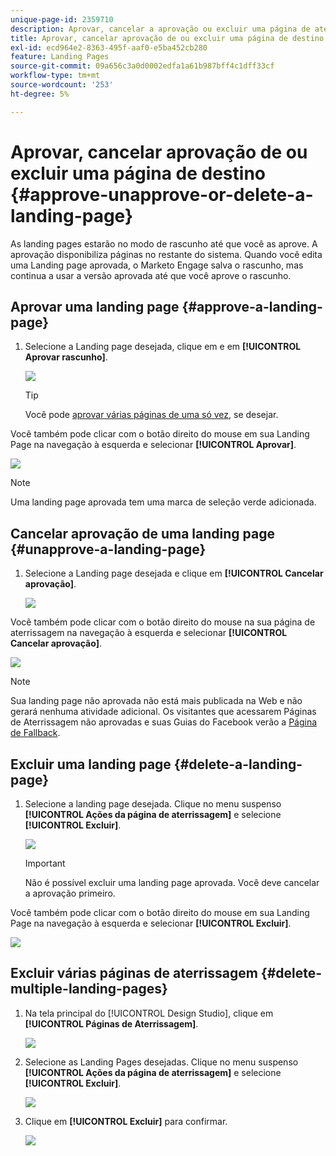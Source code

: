 ```yaml
---
unique-page-id: 2359710
description: Aprovar, cancelar a aprovação ou excluir uma página de aterrissagem - Documentação do Marketo - Documentação do produto
title: Aprovar, cancelar aprovação de ou excluir uma página de destino
exl-id: ecd964e2-8363-495f-aaf0-e5ba452cb280
feature: Landing Pages
source-git-commit: 09a656c3a0d0002edfa1a61b987bff4c1dff33cf
workflow-type: tm+mt
source-wordcount: '253'
ht-degree: 5%

---
```


# Aprovar, cancelar aprovação de ou excluir uma página de destino {#approve-unapprove-or-delete-a-landing-page}

As landing pages estarão no modo de rascunho até que você as aprove. A aprovação disponibiliza páginas no restante do sistema. Quando você edita uma Landing page aprovada, o Marketo Engage salva o rascunho, mas continua a usar a versão aprovada até que você aprove o rascunho.

## Aprovar uma landing page {#approve-a-landing-page}

1. Selecione a Landing page desejada, clique em e em **[!UICONTROL Aprovar rascunho]**.

   ![](assets/approve-unapprove-or-delete-a-landing-page-1.png)

   >[!TIP]
   >
   >Você pode [aprovar várias páginas de uma só vez](/help/marketo/product-docs/demand-generation/landing-pages/landing-page-actions/approve-multiple-landing-pages-at-once.md), se desejar.

Você também pode clicar com o botão direito do mouse em sua Landing Page na navegação à esquerda e selecionar **[!UICONTROL Aprovar]**.

![](assets/approve-unapprove-or-delete-a-landing-page-2.png)

>[!NOTE]
>
>Uma landing page aprovada tem uma marca de seleção verde adicionada.

## Cancelar aprovação de uma landing page {#unapprove-a-landing-page}

1. Selecione a Landing page desejada e clique em **[!UICONTROL Cancelar aprovação]**.

   ![](assets/approve-unapprove-or-delete-a-landing-page-3.png)

Você também pode clicar com o botão direito do mouse na sua página de aterrissagem na navegação à esquerda e selecionar **[!UICONTROL Cancelar aprovação]**.

![](assets/approve-unapprove-or-delete-a-landing-page-4.png)

>[!NOTE]
>
>Sua landing page não aprovada não está mais publicada na Web e não gerará nenhuma atividade adicional. Os visitantes que acessarem Páginas de Aterrissagem não aprovadas e suas Guias do Facebook verão a [Página de Fallback](/help/marketo/product-docs/administration/settings/set-a-fallback-page.md).

## Excluir uma landing page {#delete-a-landing-page}

1. Selecione a landing page desejada. Clique no menu suspenso **[!UICONTROL Ações da página de aterrissagem]** e selecione **[!UICONTROL Excluir]**.

   ![](assets/approve-unapprove-or-delete-a-landing-page-5.png)

   >[!IMPORTANT]
   >
   >Não é possível excluir uma landing page aprovada. Você deve cancelar a aprovação primeiro.

Você também pode clicar com o botão direito do mouse em sua Landing Page na navegação à esquerda e selecionar **[!UICONTROL Excluir]**.

![](assets/approve-unapprove-or-delete-a-landing-page-6.png)

## Excluir várias páginas de aterrissagem {#delete-multiple-landing-pages}

1. Na tela principal do [!UICONTROL Design Studio], clique em **[!UICONTROL Páginas de Aterrissagem]**.

   ![](assets/approve-unapprove-or-delete-a-landing-page-7.png)

1. Selecione as Landing Pages desejadas. Clique no menu suspenso **[!UICONTROL Ações da página de aterrissagem]** e selecione **[!UICONTROL Excluir]**.

   ![](assets/approve-unapprove-or-delete-a-landing-page-8.png)

1. Clique em **[!UICONTROL Excluir]** para confirmar.

   ![](assets/approve-unapprove-or-delete-a-landing-page-9.png)
